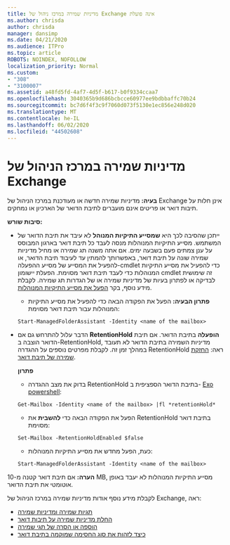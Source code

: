 ```yaml
---
title: מדיניות שמירה במרכז ניהול של Exchange אינה פועלת
ms.author: chrisda
author: chrisda
manager: dansimp
ms.date: 04/21/2020
ms.audience: ITPro
ms.topic: article
ROBOTS: NOINDEX, NOFOLLOW
localization_priority: Normal
ms.custom:
- "308"
- "3100007"
ms.assetid: a48fd5fd-4af7-4d5f-b617-b0f9334ccaa7
ms.openlocfilehash: 3040365b9d686bcbcce60977ee9bdbbaffc70b24
ms.sourcegitcommit: bc7d6f4f3c9f7060d073f5130e1ec856e248d020
ms.translationtype: MT
ms.contentlocale: he-IL
ms.lasthandoff: 06/02/2020
ms.locfileid: "44502608"
---
```

# <a name="retention-policies-in-exchange-admin-center"></a>מדיניות שמירה במרכז הניהול של Exchange

 **בעיה:** מדיניות שמירה חדשה או מעודכנת במרכז הניהול של Exchange אינן חלות על תיבות דואר או פריטים אינם מועברים לתיבת הדואר של הארכיון או נמחקים. 
  
 **סיבות שורש:**
  
- ייתכן שהסיבה לכך היא **שמסייע התיקיות המנוהל** לא עיבד את תיבת הדואר של המשתמש. מסייע התיקיות המנוהלות מנסה לעבד כל תיבת דואר בארגון המבוסס על ענן צמתים פעם בשבעה ימים. אם אתה משנה תג שמירה או מחיל מדיניות שמירה שונה על תיבת דואר, באפשרותך להמתין עד לעיבוד תיבת הדואר, או להפעיל את המסייע של מסייע ההפעלה-cmdlet כדי להפעיל את מסייע התיקיות המנוהלות כדי לעבד תיבת דואר מסוימת. הפעלת יישומון cmdlet זה שימושית לבדיקה או לפתרון בעיות של מדיניות שמירה או של הגדרות תג שמירה. לקבלת מידע נוסף, בקר [הפעל את מסייע התיקיות המנוהלות](https://msdn.microsoft.com/library/gg271153%28v=exchsrvcs.149%29.aspx#managedfolderassist).
    
  - **פתרון הבעיה:** הפעל את הפקודה הבאה כדי להפעיל את מסייע התיקיות המנוהלות עבור תיבת דואר מסוימת:
    
  ```
  Start-ManagedFolderAssistant -Identity <name of the mailbox>
  ```

- הדבר עלול להתרחש גם אם **RetentionHold** **הופעלה** בתיבת הדואר. אם תיבת הדואר הוצבה ב-RetentionHold, מדיניות השמירה בתיבת הדואר לא תעובד במהלך זמן זה. לקבלת מפרטים נוספים על ההגדרה RetentionHold ראה: [החזקת שמירה של תיבת דואר](https://docs.microsoft.com/exchange/security-and-compliance/messaging-records-management/mailbox-retention-hold).
    
    **פתרון**
    
  - בדוק את מצב ההגדרה RetentionHold בתיבת הדואר הספציפית ב- [Exo powershell](https://docs.microsoft.com/powershell/exchange/exchange-online/connect-to-exchange-online-powershell/connect-to-exchange-online-powershell?view=exchange-ps):
    
  ```
  Get-Mailbox -Identity <name of the mailbox> |fl *retentionHold*
  ```

  - הפעל את הפקודה הבאה כדי **להשבית** את RetentionHold בתיבת דואר מסוימת:
    
  ```
  Set-Mailbox -RetentionHoldEnabled $false
  ```

  - כעת, הפעל מחדש את מסייע התיקיות המנוהלות:
    
  ```
  Start-ManagedFolderAssistant -Identity <name of the mailbox>
  ```

 **הערה:** אם תיבת דואר קטנה מ-10 MB, מסייע התיקיות המנוהלות לא יעבד באופן אוטומטי את תיבת הדואר.
 
לקבלת מידע נוסף אודות מדיניות שמירה במרכז הניהול של Exchange, ראה:
- [תגיות שמירה ומדיניות שמירה](https://docs.microsoft.com/exchange/security-and-compliance/messaging-records-management/retention-tags-and-policies)
- [החלת מדיניות שמירה על תיבות דואר](https://docs.microsoft.com/exchange/security-and-compliance/messaging-records-management/apply-retention-policy)
- [הוספה או הסרה של תגי שמירה](https://docs.microsoft.com/exchange/security-and-compliance/messaging-records-management/add-or-remove-retention-tags)
- [כיצד לזהות את סוג החסימה שמוקמה בתיבת דואר](https://docs.microsoft.com/microsoft-365/compliance/identify-a-hold-on-an-exchange-online-mailbox)
